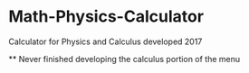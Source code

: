 # Math-Physics-Calculator
Calculator for Physics and Calculus developed 2017

** Never finished developing the calculus portion of the menu
